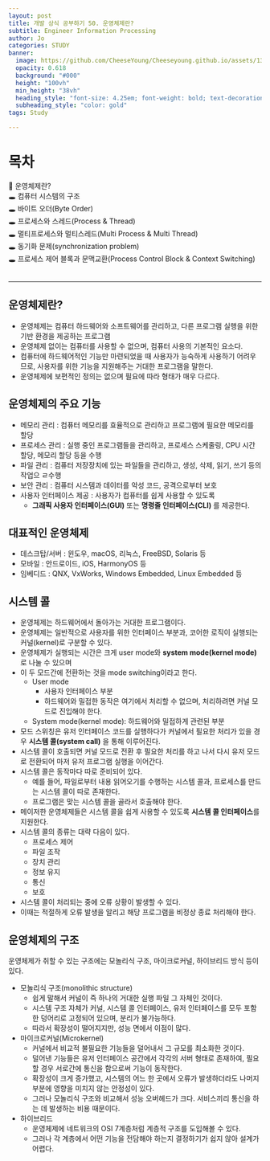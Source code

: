 ```yaml
---
layout: post
title: 개발 상식 공부하기 50. 운영체제란?
subtitle: Engineer Information Processing
author: Jo
categories: STUDY
banner:
  image: https://github.com/CheeseYoung/Cheeseyoung.github.io/assets/132384527/bc9c5b63-1311-45f4-add1-4bff14cd790b
  opacity: 0.618
  background: "#000"
  height: "100vh"
  min_height: "38vh"
  heading_style: "font-size: 4.25em; font-weight: bold; text-decoration: underline"
  subheading_style: "color: gold"
tags: Study

---
```


# 목차
📌 운영체제란? <br>
🕳 컴퓨터 시스템의 구조 <br>
🕳 바이트 오더(Byte Order) <br>
🕳 프로세스와 스레드(Process & Thread) <br>
🕳 멀티프로세스와 멀티스레드(Multi Process & Multi Thread) <br>
🕳 동기화 문제(synchronization problem) <br>
🕳 프로세스 제어 블록과 문맥교환(Process Control Block & Context Switching) <br>
<br>
<hr>

## 운영체제란?
- 운영체제는 컴퓨터 하드웨어와 소프트웨어를 관리하고, 다른 프로그램 실행을 위한 기반 환경을 제공하는 프로그램
- 운영체제 없이는 컴퓨터를 사용할 수 없으며, 컴퓨터 사용의 기본적인 요소다.
- 컴퓨터에 하드웨어적인 기능만 마련되었을 때 사용자가 능숙하게 사용하기 어려우므로,
  사용자를 위한 기능을 지원해주는 거대한 프로그램을 말한다.
- 운영체제에 보편적인 정의는 없으며 필요에 따라 형태가 매우 다르다.

## 운영체제의 주요 기능
- 메모리 관리 : 컴퓨터 메모리를 효율적으로 관리하고 프로그램에 필요한 메모리를 할당
- 프로세스 관리 : 실행 중인 프로그램들을 관리하고, 프로세스 스케줄링, CPU 시간 할당, 메모리 할당 등을 수행
- 파일 관리 : 컴퓨터 저장장치에 있는 파일들을 관리하고, 생성, 삭제, 읽기, 쓰기 등의 작업으 ㄹ수행
- 보안 관리 : 컴퓨터 시스템과 데이터를 악성 코드, 공격으로부터 보호
- 사용자 인터페이스 제공 : 사용자가 컴퓨터를 쉽게 사용할 수 있도록
  - **그래픽 사용자 인터페이스(GUI)** 또는 **명령줄 인터페이스(CLI)** 를 제공한다.

## 대표적인 운영체제
- 데스크탑/서버 : 윈도우, macOS, 리눅스, FreeBSD, Solaris 등
- 모바일 : 안드로이드, iOS, HarmonyOS 등
- 임베디드 : QNX, VxWorks, Windows Embedded, Linux Embedded 등

## 시스템 콜
- 운영체제는 하드웨어에서 돌아가는 거대한 프로그램이다.
- 운영체제는 일반적으로 사용자를 위한 인터페이스 부분과, 코어한 로직이 실행되는 커널(kernel)로 구분할 수 있다.
- 운영체제가 실행되는 시간은 크게 user mode와 **system mode(kernel mode)** 로 나눌 수 있으며
- 이 두 모드간에 전환하는 것을 mode switching이라고 한다.
  - User mode
    - 사용자 인터페이스 부분
    - 하드웨어와 밀접한 동작은 여기에서 처리할 수 없으며, 처리하려면 커널 모드로 진입해야 한다.
  - System mode(kernel mode): 하드웨어와 밀접하게 관련된 부분
- 모드 스위칭은 유저 인터페이스 코드를 실행하다가 커널에서 필요한 처리가 있을 경우 **시스템 콜(system call)** 을 통해 이루어진다.
- 시스템 콜이 호출되면 커널 모드로 전환 후 필요한 처리를 하고 나서 다시 유저 모드로 전환되어 마저 유저 프로그램 실행을 이어간다.
- 시스템 콜은 동작마다 따로 준비되어 있다.
  - 예를 들어, 파일로부터 내용 읽어오기를 수행하는 시스템 콜과, 프로세스를 만드는 시스템 콜이 따로 존재한다.
  - 프로그램은 맞는 시스템 콜을 골라서 호출해야 한다.
- 메이저한 운영체제들은 시스템 콜을 쉽게 사용할 수 있도록 **시스템 콜 인터페이스**를 지원한다.
- 시스템 콜의 종류는 대략 다음이 있다.
  - 프로세스 제어
  - 파일 조작
  - 장치 관리
  - 정보 유지
  - 통신
  - 보호
- 시스템 콜이 처리되는 중에 오류 상황이 발생할 수 있다.
- 이때는 적절하게 오류 발생을 알리고 해당 프로그램을 비정상 종료 처리해야 한다.

## 운영체제의 구조
운영체제가 취할 수 있는 구조에는 모놀리식 구조, 마이크로커널, 하이브리드 방식 등이 있다.
- 모놀리식 구조(monolithic structure)
  - 쉽게 말해서 커널이 즉 하나의 거대한 실행 파일 그 자체인 것이다.
  - 시스템 구조 자체가 커널, 시스템 콜 인터페이스, 유저 인터페이스를 모두 포함한 덩어리로 고정되어 있으며, 분리가 불가능하다.
  - 따라서 확장성이 떨어지지만, 성능 면에서 이점이 많다.
- 마이크로커널(Microkernel)
  - 커널에서 비교적 불필요한 기능들을 덜어내서 그 규모를 최소화한 것이다.
  - 덜어낸 기능들은 유저 인터페이스 공간에서 각각의 서버 형태로 존재하여, 필요할 경우 서로간에 통신을 함으로써 기능이 동작한다.
  - 확장성이 크게 증가했고, 시스템의 어느 한 곳에서 오류가 발생하더라도 나머지 부분에 영향을 미치지 않는 안정성이 있다.
  - 그러나 모놀리식 구조와 비교해서 성능 오버헤드가 크다. 서비스끼리 통신을 하는 데 발생하는 비용 때문이다.
- 하이브리드
  - 운영체제에 네트워크의 OSI 7계층처럼 계층적 구조를 도입해볼 수 있다.
  - 그러나 각 계층에서 어떤 기능을 전담해야 하는지 결정하기가 쉽지 않아 설계가 어렵다.




















